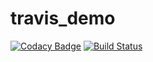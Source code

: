 # travis_demo
[![Codacy Badge](https://api.codacy.com/project/badge/Grade/f93cbd8b186246789bc30166b49c6a4d)](https://www.codacy.com/app/AshwiniK10/travis_demo?utm_source=github.com&amp;utm_medium=referral&amp;utm_content=AshwiniK10/travis_demo&amp;utm_campaign=Badge_Grade)
[![Build Status](https://travis-ci.org/AshwiniK10/travis_demo.svg?branch=master)](https://travis-ci.org/AshwiniK10/travis_demo)
